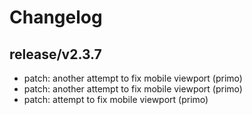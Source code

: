 # Changelog

## release/v2.3.7
* patch: another attempt to fix mobile viewport (primo)
* patch: another attempt to fix mobile viewport (primo)
* patch: attempt to fix mobile viewport (primo)

